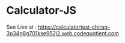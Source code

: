 # Calculator-JS
See Live at : https://calculatortest-chirag-3p34g8g701kse952j2.web.codequotient.com
